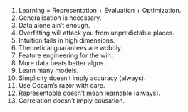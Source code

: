 1. Learning = Representation + Evaluation + Optimization.
2. Generalisation is necessary.
3. Data alone ain’t enough.
4. Overfitting will attack you from unpredictable places.
5. Intuition fails in high dimensions.
6. Theoretical guarantees are wobbly.
7. Feature engineering for the win.
8. More data beats better algos.
9. Learn many models.
10. Simplicity doesn’t imply accuracy (always).
11. Use Occam’s razor with care.
12. Representable doesn’t mean learnable (always).
13. Correlation doesn’t imply causation.
